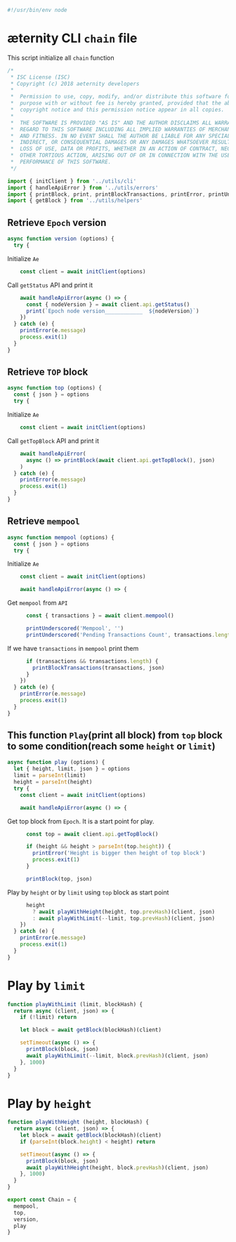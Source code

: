 







```js
#!/usr/bin/env node

```







# æternity CLI `chain` file

This script initialize all `chain` function




```js
/*
 * ISC License (ISC)
 * Copyright (c) 2018 aeternity developers
 *
 *  Permission to use, copy, modify, and/or distribute this software for any
 *  purpose with or without fee is hereby granted, provided that the above
 *  copyright notice and this permission notice appear in all copies.
 *
 *  THE SOFTWARE IS PROVIDED "AS IS" AND THE AUTHOR DISCLAIMS ALL WARRANTIES WITH
 *  REGARD TO THIS SOFTWARE INCLUDING ALL IMPLIED WARRANTIES OF MERCHANTABILITY
 *  AND FITNESS. IN NO EVENT SHALL THE AUTHOR BE LIABLE FOR ANY SPECIAL, DIRECT,
 *  INDIRECT, OR CONSEQUENTIAL DAMAGES OR ANY DAMAGES WHATSOEVER RESULTING FROM
 *  LOSS OF USE, DATA OR PROFITS, WHETHER IN AN ACTION OF CONTRACT, NEGLIGENCE OR
 *  OTHER TORTIOUS ACTION, ARISING OUT OF OR IN CONNECTION WITH THE USE OR
 *  PERFORMANCE OF THIS SOFTWARE.
 */

import { initClient } from '../utils/cli'
import { handleApiError } from '../utils/errors'
import { printBlock, print, printBlockTransactions, printError, printUnderscored } from '../utils/print'
import { getBlock } from '../utils/helpers'


```







## Retrieve `Epoch` version




```js
async function version (options) {
  try {

```







Initialize `Ae`




```js
    const client = await initClient(options)

```







Call `getStatus` API and print it




```js
    await handleApiError(async () => {
      const { nodeVersion } = await client.api.getStatus()
      print(`Epoch node version____________  ${nodeVersion}`)
    })
  } catch (e) {
    printError(e.message)
    process.exit(1)
  }
}


```







## Retrieve `TOP` block




```js
async function top (options) {
  const { json } = options
  try {

```







Initialize `Ae`




```js
    const client = await initClient(options)

```







Call `getTopBlock` API and print it




```js
    await handleApiError(
      async () => printBlock(await client.api.getTopBlock(), json)
    )
  } catch (e) {
    printError(e.message)
    process.exit(1)
  }
}


```







## Retrieve `mempool`




```js
async function mempool (options) {
  const { json } = options
  try {

```







Initialize `Ae`




```js
    const client = await initClient(options)

    await handleApiError(async () => {

```







Get `mempool` from `API`




```js
      const { transactions } = await client.mempool()

      printUnderscored('Mempool', '')
      printUnderscored('Pending Transactions Count', transactions.length)

```







If we have `transactions` in `mempool` print them




```js
      if (transactions && transactions.length) {
        printBlockTransactions(transactions, json)
      }
    })
  } catch (e) {
    printError(e.message)
    process.exit(1)
  }
}


```







## This function `Play`(print all block) from `top` block to some condition(reach some `height` or `limit`)




```js
async function play (options) {
  let { height, limit, json } = options
  limit = parseInt(limit)
  height = parseInt(height)
  try {
    const client = await initClient(options)

    await handleApiError(async () => {

```







Get top block from `Epoch`. It is a start point for play.




```js
      const top = await client.api.getTopBlock()

      if (height && height > parseInt(top.height)) {
        printError('Height is bigger then height of top block')
        process.exit(1)
      }

      printBlock(top, json)


```







Play by `height` or by `limit` using `top` block as start point




```js
      height
        ? await playWithHeight(height, top.prevHash)(client, json)
        : await playWithLimit(--limit, top.prevHash)(client, json)
    })
  } catch (e) {
    printError(e.message)
    process.exit(1)
  }
}


```







# Play by `limit`




```js
function playWithLimit (limit, blockHash) {
  return async (client, json) => {
    if (!limit) return

    let block = await getBlock(blockHash)(client)

    setTimeout(async () => {
      printBlock(block, json)
      await playWithLimit(--limit, block.prevHash)(client, json)
    }, 1000)
  }
}


```







# Play by `height`




```js
function playWithHeight (height, blockHash) {
  return async (client, json) => {
    let block = await getBlock(blockHash)(client)
    if (parseInt(block.height) < height) return

    setTimeout(async () => {
      printBlock(block, json)
      await playWithHeight(height, block.prevHash)(client, json)
    }, 1000)
  }
}

export const Chain = {
  mempool,
  top,
  version,
  play
}


```




